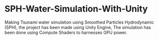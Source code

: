 # SPH-Water-Simulation-With-Unity
Making Tsunami water simulation using Smoothed Particles Hydrodynamic (SPH), the project has been made using Unity Engine, The simulation has been done using Compute Shaders to harnesses GPU power.
